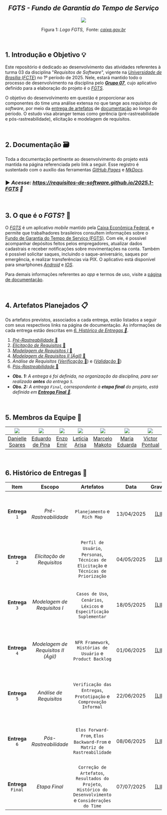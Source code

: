 <h2 align="center">
  <b><i>FGTS - Fundo de Garantia do Tempo de Serviço</i></b>
</h2>

<div align="center">
  <img src="docs/assets/logo_fgts.png">
</div>

<p align="center">
  Figura 1:<i> Logo FGTS</i>,&nbsp Fonte: <i><a href="https://www.caixa.gov.br/atendimento/aplicativos/fgts/Paginas/default.aspx">caixa.gov.br</a></i>
</p>

<br>

## 1. Introdução e Objetivo 💡

Este repositório é dedicado ao desenvolvimento das atividades referentes à turma 03 da disciplina "*Requisitos de Software*", vigente na [*Universidade de Brasília* (*FCTE*)](https://fcte.unb.br) no 1º período de 2025. Nele, estará mantido todo o processo de desenvolvimento na disciplina pelo [***Grupo 07***](#5-membros-da-equipe-), cujo aplicativo definido para a elaboração do projeto é o [*FGTS*](#3-o-que-é-o-fgts-).

O objetivo do desenvolvimento em questão é proporcionar aos componentes do time uma análise extensa no que tange aos *requisitos de software*, por meio da [entrega de artefatos](#4-artefatos-planejados-) de [documentação](#2-documentação-️) ao longo do período. O estudo visa abranger temas como gerência (pré-rastreabilidade e pós-rastreabilidade), elicitação e modelagem de requisitos.

<br>

## 2. Documentação 🗃️

Toda a documentação pertinente ao desenvolvimento do projeto está mantida na página referenciada pelo link a seguir. Esse registro é sustentado com o auxílio das ferramentas [*GitHub Pages*](https://pages.github.com) e [*MkDocs*](https://www.mkdocs.org).

### ► *Acesse:* *https://requisitos-de-software.github.io/2025.1-FGTS 🔗*

<br>

## 3. O que é o *FGTS*? 📱

O [*FGTS*](https://www.caixa.gov.br/atendimento/aplicativos/fgts/Paginas/default.aspx) é um aplicativo *mobile* mantido pela [Caixa Econômica Federal](https://www.caixa.gov.br/Paginas/home-caixa.aspx), e permite que trabalhadores brasileiros consultem informações sobre o [Fundo de Garantia do Tempo de Serviço (FGTS)](https://www.caixa.gov.br/beneficios-trabalhador/fgts/Paginas/default.aspx). Com ele, é possível acompanhar depósitos feitos pelos empregadores, atualizar dados cadastrais e receber notificações sobre movimentações na conta. Também é possível solicitar saques, incluindo o saque-aniversário, saques por emergência, e realizar transferências via PIX. O aplicativo está disponível para smartphones [*Android*](https://play.google.com/store/apps/details?id=br.gov.caixa.fgts.trabalhador&hl=pt_BR) e [*IOS*](https://apps.apple.com/br/app/fgts/id1038441027).

Para demais informações referentes ao *app* e termos de uso, visite a [página de documentação](https://requisitos-de-software.github.io/2025.1-FGTS/Planejamento/Aplicativo/).

<br>

## 4. Artefatos Planejados 📋

Os artefatos previstos, associados a cada entrega, estão listados a seguir com seus respectivos links na página de documentação. As informações de cada entrega estão descritas em [*6. Histórico de Entregas 📅*](#6-histórico-de-entregas-).

1. [*Pré-Rastreabilidade* 🔗](https://requisitos-de-software.github.io/2025.1-FGTS/Pre-Rastreabilidade/Rich-Picture/)
2. [*Elicitação de Requisitos* 🔗](https://requisitos-de-software.github.io/2025.1-FGTS/Elicitacao/Perfil-de-Usuario/)
3. [*Modelagem de Requisitos I* 🔗](https://requisitos-de-software.github.io/2025.1-FGTS/Modelagem-I/Diagrama/)
4. [*Modelagem de Requisitos II (Ágil)* 🔗](https://requisitos-de-software.github.io/2025.1-FGTS/Modelagem-II/NFR-Framework/)
5. *Análise de Requisitos* ([*Verificação* 🔗](https://requisitos-de-software.github.io/2025.1-FGTS/Verificacao/planejamento-geral/)) e ([*Validação* 🔗](https://requisitos-de-software.github.io/2025.1-FGTS/Validacao/Prototipacao/))
6. [*Pós-Rastreabilidade* 🔗](https://requisitos-de-software.github.io/2025.1-FGTS/Pos-Rastreabilidade/Matriz-de-Rastreabilidade/)

- ***Obs. 1:** A entrega `6` foi definida, na organização da disciplina, para ser realizada **antes** da entrega `5`.*
- ***Obs. 2:** A entrega `Final`, correspondente à **etapa final** do projeto, está definida em [**Entrega Final** 🔗](https://requisitos-de-software.github.io/2025.1-FGTS/Final/Execucao/).*

<br>

## 5. Membros da Equipe 👥

| [![](https://avatars.githubusercontent.com/danielle-soaress)](https://github.com/danielle-soaress) | [![](https://avatars.githubusercontent.com/eduardodpms)](https://github.com/eduardodpms) | [![](https://avatars.githubusercontent.com/EnzoEmir)](https://github.com/EnzoEmir) | [![](https://avatars.githubusercontent.com/Leticia-Arisa-K-Higa)](https://github.com/Leticia-Arisa-K-Higa) | [![](https://avatars.githubusercontent.com/MM4k)](https://github.com/MM4k) | [![](https://avatars.githubusercontent.com/dudaa28)](https://github.com/dudaa28) | [![](https://avatars.githubusercontent.com/VictorPontual)](https://github.com/VictorPontual) |
|:-:|:-:|:-:|:-:|:-:|:-:|:-:|
| [Danielle Soares](https://github.com/danielle-soaress) | [Eduardo de Pina](https://github.com/eduardodpms) | [Enzo Emir](https://github.com/EnzoEmir) | [Leticia Arisa](https://github.com/Leticia-Arisa-K-Higa) | [Marcelo Makoto](https://github.com/MM4k) | [Maria Eduarda](https://github.com/dudaa28) | [Victor Pontual](https://github.com/VictorPontual) |

<br>

## 6. Histórico de Entregas 📅

| Item | Escopo | Artefatos | Data | Gravação | Autor(es) | Revisor(es) |
|:-:|:-:|:-:|:-:|:-:|:-:|:-:|
| **Entrega** `1` | *Pré-Rastreabilidade* | `Planejamento` e `Rich Map` | 13/04/2025 | [[LINK]](https://youtu.be/GZ2H4fPk-Dg) | [Danielle](https://github.com/danielle-soaress), [Eduardo](https://github.com/eduardodpms), [Enzo](https://github.com/EnzoEmir), [Leticia](https://github.com/Leticia-Arisa-K-Higa), [Marcelo](https://github.com/MM4k), [Maria](https://github.com/dudaa28), [Victor](https://github.com/VictorPontual) | [Enzo](https://github.com/EnzoEmir), [Danielle](https://github.com/danielle-soaress) |
| **Entrega** `2` | *Elicitação de Requisitos* | `Perfil de Usuário`, `Personas`, `Técnicas de Elicitação` e `Técnicas de Priorização` | 04/05/2025 | [[LINK]](https://youtu.be/MWnO37Rvfqc) | [Danielle](https://github.com/danielle-soaress), [Eduardo](https://github.com/eduardodpms), [Enzo](https://github.com/EnzoEmir), [Leticia](https://github.com/Leticia-Arisa-K-Higa), [Marcelo](https://github.com/MM4k), [Maria](https://github.com/dudaa28), [Victor](https://github.com/VictorPontual) | [Eduardo](https://github.com/eduardodpms), [Victor](https://github.com/VictorPontual) |
| **Entrega** `3` | *Modelagem de Requisitos I* | `Casos de Uso`, `Cenários`, `Léxicos` e `Especificação Suplementar` | 18/05/2025 | [[LINK]](https://youtu.be/6DFnkU2cEqs) | [Danielle](https://github.com/danielle-soaress), [Eduardo](https://github.com/eduardodpms), [Enzo](https://github.com/EnzoEmir), [Leticia](https://github.com/Leticia-Arisa-K-Higa), [Marcelo](https://github.com/MM4k), [Maria](https://github.com/dudaa28), [Victor](https://github.com/VictorPontual) | [Leticia](https://github.com/Leticia-Arisa-K-Higa), [Marcelo](https://github.com/MM4k) |
| **Entrega** `4` | *Modelagem de Requisitos II (Ágil)* | `NFR Framework`, `Histórias de Usuário` e `Product Backlog` | 01/06/2025 | [[LINK]](https://youtu.be/M228uKxFDQE) | [Danielle](https://github.com/danielle-soaress), [Eduardo](https://github.com/eduardodpms), [Enzo](https://github.com/EnzoEmir), [Leticia](https://github.com/Leticia-Arisa-K-Higa), [Marcelo](https://github.com/MM4k), [Maria](https://github.com/dudaa28), [Victor](https://github.com/VictorPontual) | [Maria](https://github.com/dudaa28), [Victor](https://github.com/VictorPontual) |
| **Entrega** `5` | *Análise de Requisitos* | `Verificação das Entregas`, `Prototipação` e `Comprovação Informal` | 22/06/2025 | [[LINK]](https://youtu.be/KTp-37kQ5-M) | [Danielle](https://github.com/danielle-soaress), [Eduardo](https://github.com/eduardodpms), [Enzo](https://github.com/EnzoEmir), [Leticia](https://github.com/Leticia-Arisa-K-Higa), [Marcelo](https://github.com/MM4k), [Maria](https://github.com/dudaa28), [Victor](https://github.com/VictorPontual) | [Eduardo](https://github.com/eduardodpms), [Enzo](https://github.com/EnzoEmir) |
| **Entrega** `6` | *Pós-Rastreabilidade* | `Elos Forward-From`, `Elos Backward-From` e `Matriz de Rastreabilidade` | 08/06/2025 | [[LINK]](https://youtu.be/psdTh5-MavM) | [Danielle](https://github.com/danielle-soaress), [Eduardo](https://github.com/eduardodpms), [Enzo](https://github.com/EnzoEmir), [Leticia](https://github.com/Leticia-Arisa-K-Higa), [Marcelo](https://github.com/MM4k), [Maria](https://github.com/dudaa28), [Victor](https://github.com/VictorPontual) | [Danielle](https://github.com/danielle-soaress), [Maria](https://github.com/dudaa28) |
| **Entrega** `Final` | *Etapa Final* | `Correção de Artefatos`, `Resultados do Projeto`,  `Histórico do Desenvolvimento` e `Considerações do Time` | 07/07/2025 | [[LINK]](https://youtu.be/b1tTkWnEP6I) | [Danielle](https://github.com/danielle-soaress), [Eduardo](https://github.com/eduardodpms), [Enzo](https://github.com/EnzoEmir), [Leticia](https://github.com/Leticia-Arisa-K-Higa), [Marcelo](https://github.com/MM4k), [Maria](https://github.com/dudaa28), [Victor](https://github.com/VictorPontual) | [Leticia](https://github.com/Leticia-Arisa-K-Higa), [Marcelo](https://github.com/MM4k) |